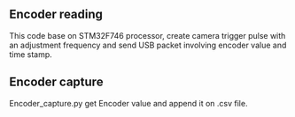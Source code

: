 ## Encoder reading
This code base on STM32F746 processor, create camera trigger pulse with an adjustment frequency and send USB packet involving encoder value and time stamp. 
## Encoder capture
Encoder_capture.py get Encoder value and append it on .csv file.
